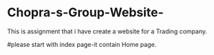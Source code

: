 # Chopra-s-Group-Website-
This is assignment that i have create a website for a Trading company.

#please start with index page-it contain Home page.
